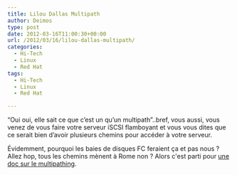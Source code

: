 ```yaml
---
title: Lilou Dallas Multipath
author: Deimos
type: post
date: 2012-03-16T11:00:30+00:00
url: /2012/03/16/lilou-dallas-multipath/
categories:
  - Hi-Tech
  - Linux
  - Red Hat
tags:
  - Hi-Tech
  - Linux
  - Red Hat

---
```

“Oui oui, elle sait ce que c’est un qu’un multipath”..bref, vous aussi, vous venez de vous faire votre serveur iSCSI flamboyant et vous vous dites que ce serait bien d’avoir plusieurs chemins pour accéder à votre serveur.

Évidemment, pourquoi les baies de disques FC feraient ça et pas nous ? Allez hop, tous les chemins mènent à Rome non ? Alors c'est parti pour [une doc sur le multipathing](http://wiki.deimos.fr/Multipath_:_configurer_plusieurs_chemins_pour_ses_acc%C3%A8s_disques_externe).
